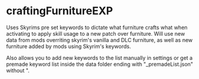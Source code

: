 # craftingFurnitureEXP
 
Uses Skyrims pre set keywords to dictate what furniture crafts what when activating to apply skill usage to a new patch over furniture. Will use new data from mods overriting skyrim's vanilla and DLC furniture, as well as new furniture added by mods using Skyrim's keywords.

Also allows you to add new keywords to the list manually in settings or get a premade keyword list inside the data folder ending with "_premadeList.json" without ".

